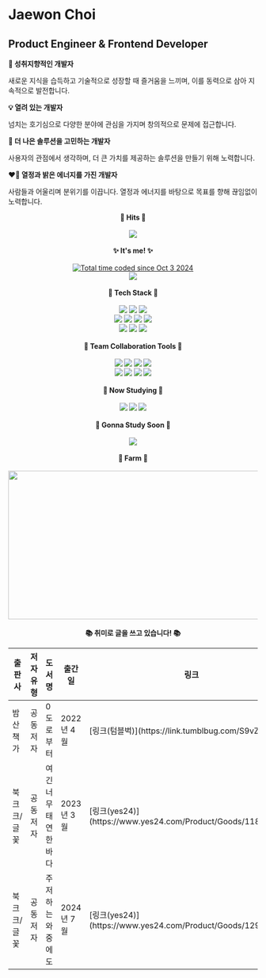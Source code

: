   <h1>Jaewon Choi</h1>
  <h2>Product Engineer & Frontend Developer</h2>
  <strong>🌱 성취지향적인 개발자</strong>
  <p>새로운 지식을 습득하고 기술적으로 성장할 때 즐거움을 느끼며, 이를 동력으로 삼아 지속적으로 발전합니다.</p>
  <strong>💡 열려 있는 개발자</strong>
  <p>넘치는 호기심으로 다양한 분야에 관심을 가지며 창의적으로 문제에 접근합니다.</p>
  <strong>👑 더 나은 솔루션을 고민하는 개발자</strong>
  <p>사용자의 관점에서 생각하며, 더 큰 가치를 제공하는 솔루션을 만들기 위해 노력합니다.</p>
  <strong>❤️‍🔥 열정과 밝은 에너지를 가진 개발자</strong>
  <p>사람들과 어울리며 분위기를 이끕니다. 열정과 에너지를 바탕으로 목표를 향해 끊임없이 노력합니다.</p>

  <div align="center">
  <strong>🐥 Hits 🐥</strong>
  <br/>
  <br/>
  <a href="https://hits.seeyoufarm.com"><img src="https://hits.seeyoufarm.com/api/count/incr/badge.svg?url=https%3A%2F%2Fgithub.com%2Fcjh5110%2Fhit-counter&count_bg=%23BE8AF9&title_bg=%233D67FF&icon=ghostery.svg&icon_color=%23E7E7E7&title=hits&edge_flat=false"/></a>
  <br/>
  <br/>
  <strong>✨ It's me! ✨</strong>
  <br/>
  <br/>
  <a href="https://wakatime.com/@8dec8f9b-753c-401f-8175-8b2bc00ce0fa"><img src="https://wakatime.com/badge/user/8dec8f9b-753c-401f-8175-8b2bc00ce0fa.svg?style=plastic" alt="Total time coded since Oct 3 2024" /></a>
  <br/>
  <a href="https://www.instagram.com/ppre1ude_/" target="_blank"><img src="https://img.shields.io/badge/Instagram-E4405F?style=plastic&logo=Instagram&logoColor=FFFFFF"/></a>
  <br/>
  <br/>
  <strong>👾 Tech Stack 👾</strong>
  <br/>
  <br/>
  <img src="https://img.shields.io/badge/JavaScript-F7DF1E?style=plastic&logo=javascript&logoColor=FFFFFF"/>
  <img src="https://img.shields.io/badge/HTML5-E34F26?style=plastic&logo=html5&logoColor=FFFFFF"/>
  <img src="https://img.shields.io/badge/CSS3-1572B6?style=plastic&logo=css3&logoColor=FFFFFF"/>
  <br/>
  <img src="https://img.shields.io/badge/Next.js-000000?style=plastic&logo=nextdotjs&logoColor=FFFFFF"/>
  <img src="https://img.shields.io/badge/React-61DAFB?style=plastic&logo=React&logoColor=FFFFFF"/>
  <img src="https://img.shields.io/badge/Redux-764ABC?style=plastic&logo=redux&logoColor=FFFFFF"/>
  <img src="https://img.shields.io/badge/jQuery-0769AD?style=plastic&logo=jQuery&logoColor=FFFFFF"/>
  <br/>
  <img src="https://img.shields.io/badge/styled components-DB7093?style=plastic&logo=styled-components&logoColor=FFFFFF"/>
  <img src="https://img.shields.io/badge/Firebase-FFCA28?style=plastic&logo=firebase&logoColor=FFFFFF"/>
  <img src="https://img.shields.io/badge/npm-CB3837?style=plastic&logo=npm&logoColor=FFFFFF"/>
  <br/>
  <br/>
  <strong>🎀 Team Collaboration Tools 🎀</h2>
  <br/>
  <br/>
  <img src="https://img.shields.io/badge/Git-F05032?style=plastic&logo=git&logoColor=FFFFFF"/>
  <img src="https://img.shields.io/badge/GitBook-BBDDE5?style=plastic&logo=gitbook&logoColor=FFFFFF"/>
  <img src="https://img.shields.io/badge/GitLab-FC6D26?style=plastic&logo=gitlab&logoColor=FFFFFF"/>
  <img src="https://img.shields.io/badge/Figma-F24E1E?style=plastic&logo=figma&logoColor=FFFFFF"/>
  <br/>
  <img src="https://img.shields.io/badge/Adobe XD-FF61F6?style=plastic&logo=adobexd&logoColor=FFFFFF"/>
  <img src="https://img.shields.io/badge/Slack-4A154B?style=plastic&logo=slack&logoColor=FFFFFF"/>
  <img src="https://img.shields.io/badge/Notion-000000?style=plastic&logo=notion&logoColor=FFFFFF"/>
  <img src="https://img.shields.io/badge/Jira-0052CC?style=plastic&logo=jira&logoColor=FFFFFF"/>
  <br/>
  <br/>
  <strong>📖 Now Studying 📖</strong>
  <br/>
  <br/>
  <img src="https://img.shields.io/badge/React-61DAFB?style=plastic&logo=React&logoColor=FFFFFF"/>
  <img src="https://img.shields.io/badge/TypeScript-3178C6?style=plastic&logo=typescript&logoColor=FFFFFF"/>
  <img src="https://img.shields.io/badge/ESLint-4B32C3?style=plastic&logo=eslint&logoColor=FFFFFF"/>
  <br/>
  <br/>
  <strong>🔖 Gonna Study Soon 🔖</h2>
  <br/>
  <br/>
  <img src="https://img.shields.io/badge/Jest-C21325?style=plastic&logo=jest&logoColor=FFFFFF"/>
  <br/>
  <br/>
  <strong>🥕 Farm 🥕</strong>
  <br/>
  <br/>
  <a href="https://github.com/devxb/gitanimals">
  <img src="https://render.gitanimals.org/farms/ppre1ude" width="600" height="300"/>
  </a>
  <br/>
  <br/>
  <strong>📚 취미로 글을 쓰고 있습니다! 📚</strong>
  <br/>
  <table><thead>
    <tr>
      <th scope="col">출판사</td>
      <th scope="col">저자유형</td>
      <th scope="col">도서명</td>
      <th scope="col">출간일</td>
      <th scope="col">링크</td>
    </tr></thead>
    <tr>
      <td>밤산책가</td>
      <td>공동저자</td>
      <td>0도로부터</td>
      <td>2022년 4월</td>
      <td>[링크(텀블벅)](https://link.tumblbug.com/S9vZwfpgiPb)</td>
    </tr>
    <tr>
      <td>북크크/글꽃</td>
      <td>공동저자</td>
      <td>여긴 너무 태연한 바다</td>
      <td>2023년 3월</td>
      <td>[링크(yes24)](https://www.yes24.com/Product/Goods/118956074)</td>
    </tr>
    <tr>
      <td>북크크/글꽃</td>
      <td>공동저자</td>
      <td>주저하는 와중에도</td>
      <td>2024년 7월</td>
      <td>[링크(yes24)](https://www.yes24.com/Product/Goods/129972500)</td>
    </tr>
  </table>
</div>
